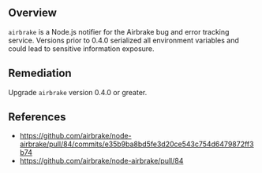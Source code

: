 ## Overview
`airbrake` is a Node.js notifier for the Airbrake bug and error tracking service. Versions prior to 0.4.0 serialized all environment variables and could lead to sensitive information exposure. 

## Remediation
Upgrade `airbrake` version 0.4.0 or greater.

## References
- https://github.com/airbrake/node-airbrake/pull/84/commits/e35b9ba8bd5fe3d20ce543c754d6479872ff3b74
- https://github.com/airbrake/node-airbrake/pull/84
